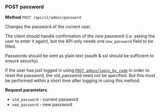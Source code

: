 ### POST password ###

**Method** `POST /api/v1/admin/password`

Changes the password of the current user.

The client should handle confirmation of the new password (i.e. asking the user to enter it again), but the API only needs one `new_password` field to be filled.

Passwords should be sent as plain text (oauth & ssl should be sufficient to ensure security).

If the user has just logged in using [`POST admin/login_by_code`](post_admin_login_by_code.md) in order to reset the password, the old_password need not be specified. But this must be performed within a short time after logging in using this method.

**Request parameters**

* `old_password` - current password
* `new_password` - new password
